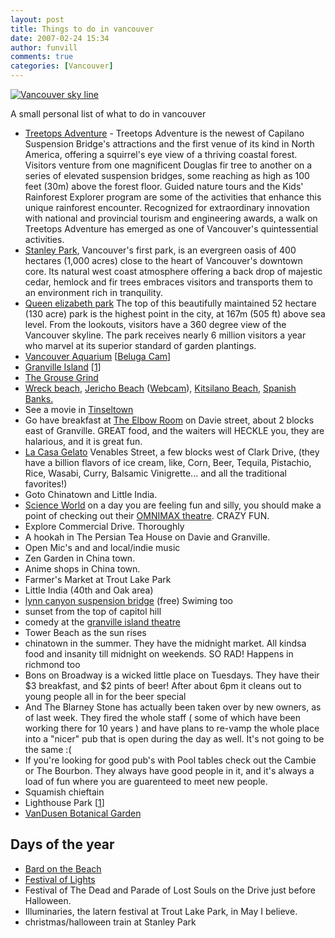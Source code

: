 ```yaml
---
layout: post
title: Things to do in vancouver
date: 2007-02-24 15:34
author: funvill
comments: true
categories: [Vancouver]
---
```

<a href="http://www.abluestar.com/blog/wp-content/uploads/2007/02/vancouver_ib.jpg" title="Vancouver sky line"><img src="http://www.abluestar.com/blog/wp-content/uploads/2007/02/vancouver_ib.thumbnail.jpg" alt="Vancouver sky line" border="0" /></a>

A small personal list of what to do in vancouver
<ul>
	<li><a href="http://www.capbridge.com/explore_vancouver_park/treetop_attraction.html">Treetops Adventure</a> - Treetops Adventure is the newest of Capilano Suspension Bridge's attractions and the first venue of its kind in North America, offering a squirrel's eye view of a thriving coastal forest. Visitors venture from one magnificent Douglas fir tree to another on a series of elevated suspension bridges, some reaching as high as 100 feet (30m) above the forest floor. Guided nature tours and the Kids' Rainforest Explorer program are some of the activities that enhance this unique rainforest encounter. Recognized for extraordinary innovation with national and provincial tourism and engineering awards, a walk on Treetops Adventure has emerged as one of Vancouver's quintessential activities.</li>
	<li><a href="http://www.city.vancouver.bc.ca/parks/parks/stanley/index.htm">Stanley Park</a>, Vancouver's first park, is an evergreen oasis of 400 hectares (1,000 acres) close to the heart of Vancouver's downtown core. Its natural west coast atmosphere offering a back drop of majestic cedar, hemlock and fir trees embraces visitors and transports them to an environment rich in tranquility.</li>
	<li><a href="http://www.city.vancouver.bc.ca/parks/parks/queenelizabeth/">Queen elizabeth park</a> The top of this beautifully maintained 52 hectare (130 acre) park is the highest point in the city, at 167m (505 ft) above sea level. From the lookouts, visitors have a 360 degree view of the Vancouver skyline. The park receives nearly 6 million visitors a year who marvel at its superior standard of garden plantings.</li>
	<li><a href="http://www.vanaqua.org/">Vancouver Aquarium</a> [<a href="http://www.vanaqua.org/belugacam/index.html">Beluga Cam</a>]</li>
	<li><a href="http://www.granvilleisland.bc.ca/">Granville Island</a> [<a href="http://www.downtownvan.com/granvilleisle.htm">1</a>]</li>
	<li><a href="http://www.grousemountain.com">The Grouse Grind</a></li>
	<li><a href="http://www.wreckbeach.org/">Wreck beach</a>, <a href="http://www.virtualvancouver.com/jericobeach.html">Jericho Beach</a> (<a href="http://www.jericho.bc.ca/webcam/webcam.html">Webcam</a>), <a href="http://www.virtualvancouver.com/kitsbeach.html">Kitsilano Beach</a>, <a href="http://www.city.vancouver.bc.ca/parks/rec/beaches/spanw1.htm">Spanish Banks.</a></li>
	<li>See a movie in <a href="http://www.cinemark.com/theater_showtimes.asp?theater_id=504">Tinseltown</a></li>
	<li>Go have breakfast at <a href="http://www.123vancouver.com/restaurants/elbow-room.htm">The Elbow Room</a> on Davie street, about 2 blocks east of Granville. GREAT food, and the waiters will HECKLE you, they are halarious, and it is great fun.</li>
	<li><a href="http://www.frommers.com/destinations/vancouver/D52085.html">La Casa Gelato</a> Venables Street, a few blocks west of Clark Drive, (they have a billion flavors of ice cream, like, Corn, Beer, Tequila, Pistachio, Rice, Wasabi, Curry, Balsamic Vinigrette... and all the traditional favorites!)</li>
	<li>Goto Chinatown and Little India.</li>
	<li><a href="http://www.scienceworld.bc.ca/">Science World</a> on a day you are feeling fun and silly, you should make a point of checking out their <a href="http://www.scienceworld.bc.ca/whats_on/alcan_omnimax_theatre/overview.htm">OMNIMAX theatre</a>. CRAZY FUN.</li>
	<li>Explore Commercial Drive. Thoroughly</li>
	<li>A hookah in The Persian Tea House on Davie and Granville.</li>
	<li>Open Mic's and and local/indie music</li>
	<li>Zen Garden in China town.</li>
	<li>Anime shops in China town.</li>
	<li>Farmer's Market at Trout Lake Park</li>
	<li>Little India (40th and Oak area)</li>
	<li><a href="http://www.findfamilyfun.com/lynncanyon.htm">lynn canyon suspension bridge</a> (free) Swiming too</li>
	<li>sunset from the top of capitol hill</li>
	<li>comedy at the <a href="http://www.artsclub.com/aboutus/rentalgranville.htm">granville island theatre</a></li>
	<li>Tower Beach as the sun rises</li>
	<li>chinatown in the summer. They have the midnight market. All kindsa food and insanity till midnight on weekends. SO RAD! Happens in richmond too</li>
	<li>Bons on Broadway is a wicked little place on Tuesdays. They have their $3 breakfast, and $2 pints of beer! After about 6pm it cleans out to young people all in for the beer special</li>
	<li>And The Blarney Stone has actually been taken over by new owners, as of last week. They fired the whole staff ( some of which have been working there for 10 years ) and have plans to re-vamp the whole place into a "nicer" pub that is open during the day as well. It's not going to be the same :(</li>
	<li>If you're looking for good pub's with Pool tables check out the Cambie or The Bourbon. They always have good people in it, and it's always a load of fun where you are guarenteed to meet new people.</li>
	<li>Squamish chieftain</li>
	<li>Lighthouse Park [<a href="http://www.seethenorthshore.com/light/light.htm">1</a>]</li>
	<li><a href="http://vancouver.ca/parks/parks/vandusen/index.htm">VanDusen Botanical Garden</a></li>
</ul>
<h2>Days of the year</h2>
<ul>
	<li><a href="http://www.bardonthebeach.org/">Bard on the Beach</a></li>
	<li><a href="http://www.wcities.com/en/record/,315954/73/record.html">Festival of Lights</a></li>
	<li>Festival of The Dead and Parade of Lost Souls on the Drive just before Halloween.</li>
	<li>Illuminaries, the latern festival at Trout Lake Park, in May I believe.</li>
	<li>christmas/halloween train at Stanley Park</li>
</ul>

